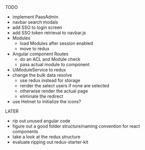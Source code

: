 TODO

- implement PaasAdmin
- navbar search modals
- add SSO to login screen
- add SSO token retrieval to navbar.js
- Modules
  - load Modules after session enabled
  - move to redux
- Angular component Routes
  - do an ACL and Module check
  - pass actual module to component
- UiModuleService to redux
- change the bulk data resolve
  - use redux instead for storage
  - render the select users if none are selected
  - otherwise render the actual page
  - eliminate the redirect
- use Helmet to initialize the icons?

LATER

- rip out unused angular code
- figure out a good folder structure/naming convention for react components
- take a look at the redux structure
- evaluate ripping out redux-starter-kit
